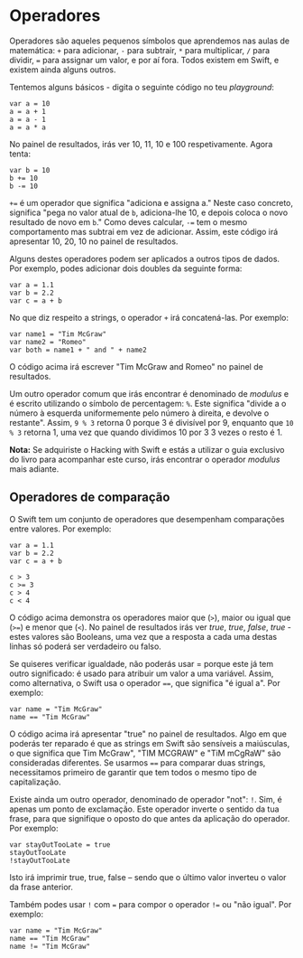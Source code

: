 # Operadores

<!-- YOUTUBE: Svaq3jVy8sU -->

Operadores são aqueles pequenos símbolos que aprendemos nas aulas de matemática: `+` para adicionar, `-`  para subtrair, `*`  para multiplicar, `/`  para dividir,  `=` para assignar um valor, e por aí fora. Todos existem em Swift, e existem ainda alguns outros. 

Tentemos alguns básicos - digita o seguinte código no teu *playground*:

    var a = 10
    a = a + 1
    a = a - 1
    a = a * a

No painel de resultados, irás ver 10, 11, 10 e 100 respetivamente. Agora tenta: 

    var b = 10
    b += 10
    b -= 10

`+=` é um operador que significa "adiciona e assigna a." Neste caso concreto, significa "pega no valor atual de `b`, adiciona-lhe 10, e depois coloca o novo resultado de novo em `b`." Como deves calcular, `-=` tem o mesmo comportamento mas subtrai em vez de adicionar. Assim, este código irá apresentar 10, 20, 10 no painel de resultados.

Alguns destes operadores podem ser aplicados a outros tipos de dados. Por exemplo, podes adicionar dois doubles da seguinte forma:

    var a = 1.1
    var b = 2.2
    var c = a + b

No que diz respeito a strings, o operador `+`  irá concatená-las. Por exemplo:

    var name1 = "Tim McGraw"
    var name2 = "Romeo"
    var both = name1 + " and " + name2

O código acima irá escrever "Tim McGraw and Romeo" no painel de resultados.

Um outro operador comum que irás encontrar é denominado de  *modulus* e é escrito utilizando o símbolo de percentagem: `%`. Este significa "divide a o número à esquerda uniformemente pelo número à direita, e devolve o restante". Assim, `9 % 3` retorna 0 porque 3 é divisível por 9, enquanto que `10 % 3` retorna 1, uma vez que quando dividimos 10 por 3 3 vezes o resto é 1.

**Nota:** Se adquiriste o Hacking with Swift e estás a utilizar o guia exclusivo do livro para acompanhar este curso, irás encontrar o operador *modulus* mais adiante. 


## Operadores de comparação

O Swift tem um conjunto de operadores que desempenham comparações entre valores. Por exemplo: 

    var a = 1.1
    var b = 2.2
    var c = a + b

    c > 3
    c >= 3
    c > 4
    c < 4

O código acima demonstra os operadores maior que (`>`), maior ou igual que (`>=`) e menor que (`<`). No painel de resultados irás ver *true*, *true*, *false*, *true* - estes valores são Booleans, uma vez que a resposta a cada uma destas linhas só poderá ser verdadeiro ou falso. 

Se quiseres verificar igualdade, não poderás usar = porque este já tem outro significado: é usado para atribuir um valor a uma variável. Assim, como alternativa, o Swift usa o operador `==`, que significa "é igual a". Por exemplo:

    var name = "Tim McGraw"
    name == "Tim McGraw"

O código acima irá apresentar "true" no painel de resultados. Algo em que poderás ter reparado é que as strings em Swift são sensíveis a maiúsculas, o que significa que Tim McGraw", "TIM MCGRAW" e "TiM mCgRaW" são consideradas diferentes. Se usarmos `==` para comparar duas strings, necessitamos primeiro de garantir que tem todos o mesmo tipo de capitalização.

Existe ainda um outro operador, denominado de operador "not": `!`. Sim, é apenas um ponto de exclamação. Este operador inverte o sentido da tua frase, para que signifique o oposto do que antes da aplicação do operador. Por exemplo:

    var stayOutTooLate = true
    stayOutTooLate
    !stayOutTooLate

Isto irá imprimir true, true, false – sendo que o último valor inverteu o valor da frase anterior. 

Também podes usar `!` com `=`  para compor o operador `!=` ou "não igual". Por exemplo:

    var name = "Tim McGraw"
    name == "Tim McGraw"
    name != "Tim McGraw"
